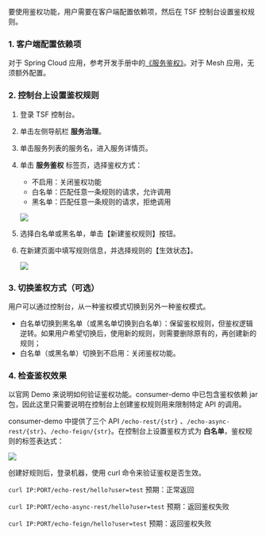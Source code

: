 要使用鉴权功能，用户需要在客户端配置依赖项，然后在 TSF 控制台设置鉴权规则。

### 1. 客户端配置依赖项

对于 Spring Cloud 应用，参考开发手册中的[《服务鉴权》](https://cloud.tencent.com/document/product/649/16621)。对于 Mesh 应用，无须额外配置。

### 2. 控制台上设置鉴权规则

1. 登录 TSF 控制台。

2. 单击左侧导航栏 **服务治理**。

3. 单击服务列表的服务名，进入服务详情页。

4. 单击 **服务鉴权** 标签页，选择鉴权方式：

   - 不启用：关闭鉴权功能
   - 白名单：匹配任意一条规则的请求，允许调用
   - 黑名单：匹配任意一条规则的请求，拒绝调用

   ![](https://main.qcloudimg.com/raw/370bdbc99e828d405e8b117763e6879a.png)

5. 选择白名单或黑名单，单击【新建鉴权规则】按钮。

6. 在新建页面中填写规则信息，并选择规则的【生效状态】。

   ![](https://main.qcloudimg.com/raw/8f83dfd8c1f8940b5fb346bfe2af43a0.png)



### 3. 切换鉴权方式（可选）

用户可以通过控制台，从一种鉴权模式切换到另外一种鉴权模式。

- 白名单切换到黑名单（或黑名单切换到白名单）：保留鉴权规则，但鉴权逻辑逆转。如果用户希望切换后，使用新的规则，则需要删除原有的，再创建新的规则；
- 白名单（或黑名单）切换到不启用：关闭鉴权功能。



### 4. 检查鉴权效果

以官网 Demo 来说明如何验证鉴权功能。consumer-demo 中已包含鉴权依赖 jar 包，因此这里只需要说明在控制台上创建鉴权规则用来限制特定 API 的调用。

consumer-demo 中提供了三个 API `/echo-rest/{str}` 、`/echo-async-rest/{str}`、`/echo-feign/{str}`。在控制台上设置鉴权方式为 **白名单**，鉴权规则的标签表达式：

![](https://main.qcloudimg.com/raw/1f96468e52249eef90321c6bfd488681.png)

创建好规则后，登录机器，使用 curl 命令来验证鉴权是否生效。

`curl IP:PORT/echo-rest/hello?user=test` 预期：正常返回

`curl IP:PORT/echo-async-rest/hello?user=test` 预期：返回鉴权失败

`curl IP:PORT/echo-feign/hello?user=test` 预期：返回鉴权失败

